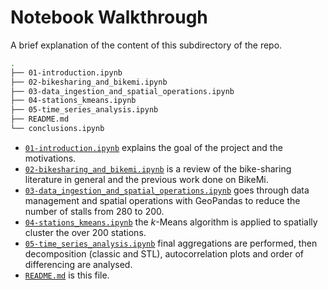 # Notebook Walkthrough

A brief explanation of the content of this subdirectory of the repo.

```bash
.
├── 01-introduction.ipynb
├── 02-bikesharing_and_bikemi.ipynb
├── 03-data_ingestion_and_spatial_operations.ipynb
├── 04-stations_kmeans.ipynb
├── 05-time_series_analysis.ipynb
├── README.md
└── conclusions.ipynb
```

* [`01-introduction.ipynb`](https://github.com/baggiponte/thesis-forecasting/tree/main/notebooks/01-introduction.ipynb) explains the goal of the project and the motivations.
* [`02-bikesharing_and_bikemi.ipynb`](https://github.com/baggiponte/thesis-forecasting/tree/main/notebooks/02-bikesharing_and_bikemi.ipynb) is a review of the bike-sharing literature in general and the previous work done on BikeMi.
* [`03-data_ingestion_and_spatial_operations.ipynb`](https://github.com/baggiponte/thesis-forecasting/tree/main/notebooks/03-data_ingestion_and_spatial_operations.ipynb) goes through data management and spatial operations with GeoPandas to reduce the number of stalls from 280 to 200.
* [`04-stations_kmeans.ipynb`](https://github.com/baggiponte/thesis-forecasting/tree/main/notebooks/04-stations_kmeans.ipynb) the *k*-Means algorithm is applied to spatially cluster the over 200 stations.
* [`05-time_series_analysis.ipynb`](https://github.com/baggiponte/thesis-forecasting/tree/main/notebooks/05-time_series_analysis.ipynb) final aggregations are performed, then decomposition (classic and STL), autocorrelation plots and order of differencing are analysed.
* [`README.md`](https://github.com/baggiponte/thesis-forecasting/tree/main/notebooks/README.md) is this file.

